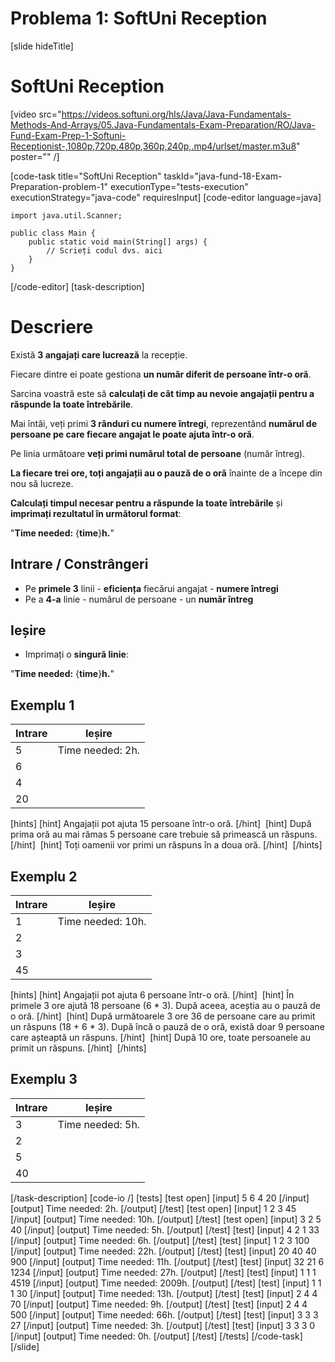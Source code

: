 # Problema 1: SoftUni Reception 

[slide hideTitle]

# SoftUni Reception 

[video src="https://videos.softuni.org/hls/Java/Java-Fundamentals-Methods-And-Arrays/05.Java-Fundamentals-Exam-Preparation/RO/Java-Fund-Exam-Prep-1-Softuni-Receptionist-,1080p,720p,480p,360p,240p,.mp4/urlset/master.m3u8" poster="" /]

[code-task title="SoftUni Reception" taskId="java-fund-18-Exam-Preparation-problem-1" executionType="tests-execution" executionStrategy="java-code" requiresInput]
[code-editor language=java]
```
import java.util.Scanner;

public class Main {
    public static void main(String[] args) {
        // Scrieți codul dvs. aici
    }
}
```
[/code-editor]
[task-description]
# Descriere

Există **3 angajați care lucrează** la recepție.

Fiecare dintre ei poate gestiona **un număr diferit de persoane într-o oră**.

Sarcina voastră este să **calculați de cât timp au nevoie angajații pentru a răspunde la toate întrebările**.

Mai întâi, veți primi **3 rânduri cu numere întregi**, reprezentând **numărul de persoane pe care fiecare angajat le poate ajuta într-o oră**.

Pe linia următoare **veți primi numărul total de persoane** (număr întreg).

**La fiecare trei ore, toți angajații au o pauză de o oră** înainte de a începe din nou să lucreze.

**Calculați timpul necesar pentru a răspunde la toate întrebările** și **imprimați rezultatul în următorul format**: 

"**Time needed:** \{**time**\}**h.**"

## Intrare / Constrângeri
- Pe **primele 3** linii - **eficiența** fiecărui angajat - **numere întregi**
- Pe a **4-a** linie - numărul de persoane - un **număr întreg**

## Ieșire
- Imprimați o **singură linie**:

"**Time needed:** \{**time**\}**h.**"

## Exemplu 1
|**Intrare**|**Ieșire**|
| --- | --- |
| 5 | Time needed: 2h. |
| 6 | |
| 4 | |
| 20 | |

[hints]
[hint]
Angajații pot ajuta 15 persoane într-o oră.
[/hint] 
[hint]
După prima oră au mai rămas 5 persoane care trebuie să primească un răspuns.
[/hint] 
[hint]
Toți oamenii vor primi un răspuns în a doua oră.
[/hint] 
[/hints] 

## Exemplu 2
|**Intrare**|**Ieșire**|
| --- | --- |
| 1 | Time needed: 10h. |
| 2 | |
| 3 | |
|45 | |

[hints]
[hint]
Angajații pot ajuta 6 persoane într-o oră.
[/hint] 
[hint]
În primele 3 ore ajută 18 persoane (6 \* 3).
După aceea, aceștia au o pauză de o oră.
[/hint] 
[hint]
După următoarele 3 ore 36 de persoane care au primit un răspuns (18 + 6 \* 3).
După încă o pauză de o oră, există doar 9 persoane care așteaptă un răspuns.
[/hint] 
[hint]
După 10 ore, toate persoanele au primit un răspuns.
[/hint] 
[/hints] 


## Exemplu 3
|**Intrare**|**Ieșire**|
| --- | --- |
| 3 | Time needed: 5h. |
| 2 | |
| 5 | |
| 40 | |

[/task-description]
[code-io /]
[tests]
[test open]
[input]
5
6
4
20
[/input]
[output]
Time needed: 2h.
[/output]
[/test]
[test open]
[input]
1
2
3
45
[/input]
[output]
Time needed: 10h.
[/output]
[/test]
[test open]
[input]
3
2
5
40
[/input]
[output]
Time needed: 5h.
[/output]
[/test]
[test]
[input]
4
2
1
33
[/input]
[output]
Time needed: 6h.
[/output]
[/test]
[test]
[input]
1
2
3
100
[/input]
[output]
Time needed: 22h.
[/output]
[/test]
[test]
[input]
20
40
40
900
[/input]
[output]
Time needed: 11h.
[/output]
[/test]
[test]
[input]
32
21
6
1234
[/input]
[output]
Time needed: 27h.
[/output]
[/test]
[test]
[input]
1
1
1
4519
[/input]
[output]
Time needed: 2009h.
[/output]
[/test]
[test]
[input]
1
1
1
30
[/input]
[output]
Time needed: 13h.
[/output]
[/test]
[test]
[input]
2
4
4
70
[/input]
[output]
Time needed: 9h.
[/output]
[/test]
[test]
[input]
2
4
4
500
[/input]
[output]
Time needed: 66h.
[/output]
[/test]
[test]
[input]
3
3
3
27
[/input]
[output]
Time needed: 3h.
[/output]
[/test]
[test]
[input]
3
3
3
0
[/input]
[output]
Time needed: 0h.
[/output]
[/test]
[/tests]
[/code-task]
[/slide]
